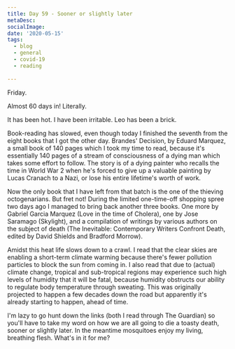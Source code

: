 ```yaml
---
title: Day 59 - Sooner or slightly later
metaDesc: 
socialImage: 
date: '2020-05-15'
tags:
  - blog
  - general
  - covid-19
  - reading
  
---
```


Friday.

Almost 60 days in! Literally. 

It has been hot. I have been irritable. Leo has been a brick.

Book-reading has slowed, even though today I finished the seventh from the eight books that I got the other day. Brandes' Decision, by Eduard Marquez, a small book of 140 pages which I took my time to read, because it's essentially 140 pages of a stream of consciousness of a dying man which takes some effort to follow. The story is of a dying painter who recalls the time in World War 2 when he's forced to give up a valuable painting by Lucas Cranach to a Nazi, or lose his entire lifetime's worth of work. 

Now the only book that I have left from that batch is the one of the thieving octogenarians. But fret not! During the limited one-time-off shopping spree two days ago I managed to bring back another three books. One more by Gabriel Garcia Marquez (Love in the time of Cholera), one by Jose Saramago (Skylight), and a compilation of writings by various authors on the subject of death (The Inevitable: Contemporary Writers Confront Death, edited by David Shields and Bradford Morrow). 

Amidst this heat life slows down to a crawl. I read that the clear skies are enabling a short-term climate warming because there's fewer pollution particles to block the sun from coming in. I also read that due to (actual) climate change, tropical and sub-tropical regions may experience such high levels of humidity that it will be fatal, because humidity obstructs our ability to regulate body temperature through sweating. This was originally projected to happen a few decades down the road but apparently it's already starting to happen, ahead of time. 

I'm lazy to go hunt down the links (both I read through The Guardian) so you'll have to take my word on how we are all going to die a toasty death, sooner or slightly later.  In the meantime mosquitoes enjoy my living, breathing flesh. What's in it for me? 